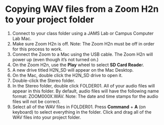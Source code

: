 # Copying WAV files from a Zoom H2n to your project folder

1. Connect to your class folder using a JAMS Lab or Campus Computer Lab Mac.
2. Make sure Zoom H2n is off. Note: The Zoom H2n must be off in order for this process to work.
3. Connect the Zoom to a Mac using the USB cable. The Zoom H2n will power up \(even though it’s not turned on.\)
4. On the Zoom H2n, use the **Play** wheel to select **SD Card Reade**r.
5. A new drive titled H2N\_SD will appear on the Mac Desktop.
6. On the Mac, double click the H2N\_SD drive to open it.
7. Double-click the Stereo folder.
8. In the Stereo folder, double click FOLDER01. All of your audio files will appear in this folder. By default, audio files will have the following name format: ZOOM000X.WAV. Note: The date and time stamps for the audio files will not be correct.
9. Select all of the WAV files in FOLDER01. Press **Command** + **A** \(on keyboard\) to select everything in the folder. Click and drag all of the WAV files into your project folder.

